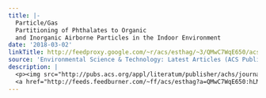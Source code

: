 ```yaml
---
title: |-
  Particle/Gas
  Partitioning of Phthalates to Organic
  and Inorganic Airborne Particles in the Indoor Environment
date: '2018-03-02'
linkTitle: http://feedproxy.google.com/~r/acs/esthag/~3/QMwC7WqE650/acs.est.7b05982
source: 'Environmental Science & Technology: Latest Articles (ACS Publications)'
description: |
  <p><img src="http://pubs.acs.org/appl/literatum/publisher/achs/journals/content/esthag/0/esthag.ahead-of-print/acs.est.7b05982/20180302/images/medium/es-2017-059828_0009.gif" alt="TOC Graphic"/></p><div><cite>Environmental Science & Technology</cite></div><div>DOI: 10.1021/acs.est.7b05982</div><div class="feedflare">
  <a href="http://feeds.feedburner.com/~ff/acs/esthag?a=QMwC7WqE650:hLMB8KAek4A:yIl2AUoC8zA"><img src="http://feeds.feedburner.com/~ff/acs/esthag?d=yIl2AUoC8zA" border="0"></img></a>
---
```

